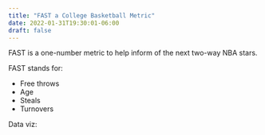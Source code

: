 ```yaml
---
title: "FAST a College Basketball Metric"
date: 2022-01-31T19:30:01-06:00
draft: false
---
```


FAST is a one-number metric to help inform of the next two-way NBA stars.

FAST stands for:
- Free throws
- Age
- Steals
- Turnovers

Data viz:

